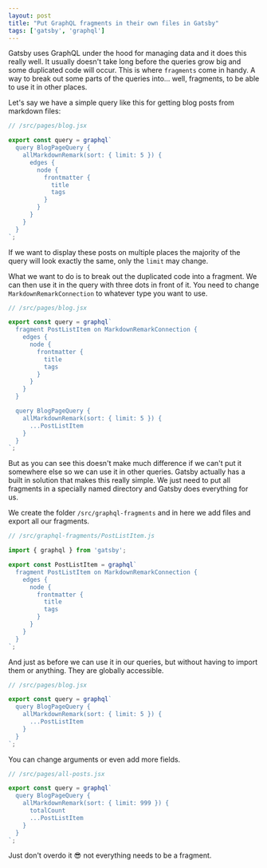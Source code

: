 ```yaml
---
layout: post
title: "Put GraphQL fragments in their own files in Gatsby"
tags: ['gatsby', 'graphql']
---
```


Gatsby uses GraphQL under the hood for managing data and it does this really well. It usually doesn't take long before the queries grow big and some duplicated code will occur. This is where `fragments` come in handy. A way to break out some parts of the queries into... well, fragments, to be able to use it in other places.

Let's say we have a simple query like this for getting blog posts from markdown files:

```javascript
// /src/pages/blog.jsx

export const query = graphql`
  query BlogPageQuery {
    allMarkdownRemark(sort: { limit: 5 }) {
      edges {
        node {
          frontmatter {
            title
            tags
          }
        }
      }
    }
  }
`;
```

If we want to display these posts on multiple places the majority of the query will look exactly the same, only the `limit` may change.

What we want to do is to break out the duplicated code into a fragment. We can then use it in the query with three dots in front of it. You need to change `MarkdownRemarkConnection` to whatever type you want to use.

```javascript
// /src/pages/blog.jsx

export const query = graphql`
  fragment PostListItem on MarkdownRemarkConnection {
    edges {
      node {
        frontmatter {
          title
          tags
        }
      }
    }
  }

  query BlogPageQuery {
    allMarkdownRemark(sort: { limit: 5 }) {
      ...PostListItem
    }
  }
`;
```

But as you can see this doesn't make much difference if we can't put it somewhere else so we can use it in other queries. Gatsby actually has a built in solution that makes this really simple. We just need to put all fragments in a specially named directory and Gatsby does everything for us.

We create the folder `/src/graphql-fragments` and in here we add files and export all our fragments.

```javascript
// /src/graphql-fragments/PostListItem.js

import { graphql } from 'gatsby';

export const PostListItem = graphql`
  fragment PostListItem on MarkdownRemarkConnection {
    edges {
      node {
        frontmatter {
          title
          tags
        }
      }
    }
  }
`;

```

And just as before we can use it in our queries, but without having to import them or anything. They are globally accessible.

```javascript
// /src/pages/blog.jsx

export const query = graphql`
  query BlogPageQuery {
    allMarkdownRemark(sort: { limit: 5 }) {
      ...PostListItem
    }
  }
`;
```

You can change arguments or even add more fields.

```javascript
// /src/pages/all-posts.jsx

export const query = graphql`
  query BlogPageQuery {
    allMarkdownRemark(sort: { limit: 999 }) {
      totalCount
      ...PostListItem
    }
  }
`;
```

Just don't overdo it 😎 not everything needs to be a fragment.
